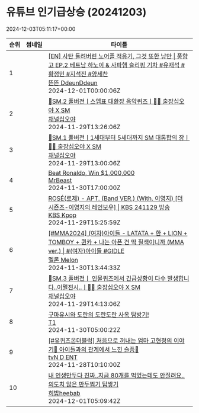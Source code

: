 # 유튜브 인기급상승 (20241203)

2024-12-03T05:11:17+00:00
<table><thead><tr><th nowrap>순위</th><th nowrap>썸네일</th><th nowrap>타이틀</th></tr></thead><tbody><tr><td>1</td><td><img src="https://i.ytimg.com/vi/-V_aZpqTXdE/default.jpg" alt="" /></td><td><a href="https://www.youtube.com/watch?v=-V_aZpqTXdE" target="_blank">[EN] 사탄 들려버린 노어플 적응기, 그것 또한 낭만 | 풍향고 EP.2 베트남 하노이 & 사파행 슬리핑 기차 #유재석 #황정민 #지석진 #양세찬</a><br /><a href="https://www.youtube.com/channel/UCDNvRZRgvkBTUkQzFoT_8rA" target="_blank">뜬뜬 DdeunDdeun</a><br />2024-12-01T00:00:06Z</td></tr><tr><td>2</td><td><img src="https://i.ytimg.com/vi/z-NP_16EoFk/default.jpg" alt="" /></td><td><a href="https://www.youtube.com/watch?v=z-NP_16EoFk" target="_blank">🧳SM.2 풀버전ㅣ스엠표 대환장 음악퀴즈ㅣ🧳🩷 출장십오야 X SM</a><br /><a href="https://www.youtube.com/channel/UCQ2O-iftmnlfrBuNsUUTofQ" target="_blank">채널십오야</a><br />2024-11-29T13:26:06Z</td></tr><tr><td>3</td><td><img src="https://i.ytimg.com/vi/JY59paT_Jik/default.jpg" alt="" /></td><td><a href="https://www.youtube.com/watch?v=JY59paT_Jik" target="_blank">🧳SM.1 풀버전ㅣ1세대부터 5세대까지 SM 대통합의 장ㅣ🧳🩷 출장십오야 X SM</a><br /><a href="https://www.youtube.com/channel/UCQ2O-iftmnlfrBuNsUUTofQ" target="_blank">채널십오야</a><br />2024-11-29T13:00:06Z</td></tr><tr><td>4</td><td><img src="https://i.ytimg.com/vi/0BjlBnfHcHM/default.jpg" alt="" /></td><td><a href="https://www.youtube.com/watch?v=0BjlBnfHcHM" target="_blank">Beat Ronaldo, Win $1,000,000</a><br /><a href="https://www.youtube.com/channel/UCX6OQ3DkcsbYNE6H8uQQuVA" target="_blank">MrBeast</a><br />2024-11-30T17:00:00Z</td></tr><tr><td>5</td><td><img src="https://i.ytimg.com/vi/IW8qaemx74g/default.jpg" alt="" /></td><td><a href="https://www.youtube.com/watch?v=IW8qaemx74g" target="_blank">ROSÉ(로제) - APT. (Band VER.) (With. 이영지) [더 시즌즈-이영지의 레인보우] | KBS 241129 방송</a><br /><a href="https://www.youtube.com/channel/UCeLPm9yH_a_QH8n6445G-Ow" target="_blank">KBS Kpop</a><br />2024-11-29T15:25:59Z</td></tr><tr><td>6</td><td><img src="https://i.ytimg.com/vi/6iIA3p3DjvM/default.jpg" alt="" /></td><td><a href="https://www.youtube.com/watch?v=6iIA3p3DjvM" target="_blank">[#MMA2024] (여자)아이들 - LATATA + 한 + LION + TOMBOY + 퀸카 + 나는 아픈 건 딱 질색이니까 (MMA ver.) | #(여자)아이들 #GIDLE</a><br /><a href="https://www.youtube.com/channel/UCpBlDSUyOpP1WqWVJxZpGLg" target="_blank">멜론 Melon</a><br />2024-11-30T13:44:33Z</td></tr><tr><td>7</td><td><img src="https://i.ytimg.com/vi/H9nkQgL7tp0/default.jpg" alt="" /></td><td><a href="https://www.youtube.com/watch?v=H9nkQgL7tp0" target="_blank">🧳SM.3 풀버전ㅣ 인물퀴즈에서 긴급상황이 다수 발생합니다..이멀젼시..ㅣ🧳🩷 출장십오야 X SM</a><br /><a href="https://www.youtube.com/channel/UCQ2O-iftmnlfrBuNsUUTofQ" target="_blank">채널십오야</a><br />2024-11-29T14:13:06Z</td></tr><tr><td>8</td><td><img src="https://i.ytimg.com/vi/TPwaDAPK4gY/default.jpg" alt="" /></td><td><a href="https://www.youtube.com/watch?v=TPwaDAPK4gY" target="_blank">구마유시와 도란의 도란도란 사옥 탐방기!</a><br /><a href="https://www.youtube.com/channel/UCJprx3bX49vNl6Bcw01Cwfg" target="_blank">T1</a><br />2024-11-30T05:00:22Z</td></tr><tr><td>9</td><td><img src="https://i.ytimg.com/vi/V9vKNwJLhEI/default.jpg" alt="" /></td><td><a href="https://www.youtube.com/watch?v=V9vKNwJLhEI" target="_blank">[#유퀴즈온더블럭] 처음으로 꺼내는 엄마 고현정의 이야기💬 아이들과의 관계에서 느낀 슬픔🥺</a><br /><a href="https://www.youtube.com/channel/UCsRIHt5FkbGc6cQtCxt-ufA" target="_blank">tvN D ENT</a><br />2024-11-28T10:10:00Z</td></tr><tr><td>10</td><td><img src="https://i.ytimg.com/vi/fRDBF6pUDGI/default.jpg" alt="" /></td><td><a href="https://www.youtube.com/watch?v=fRDBF6pUDGI" target="_blank">내 인생만두다 진짜..지금 80개를 먹었는데도 안질려요..의도치 않은 만두찜기 탑쌓기</a><br /><a href="https://www.youtube.com/channel/UCA6KBBX8cLwYZNepxlE_7SA" target="_blank">히밥heebab</a><br />2024-12-01T05:09:42Z</td></tr></tbody></table>